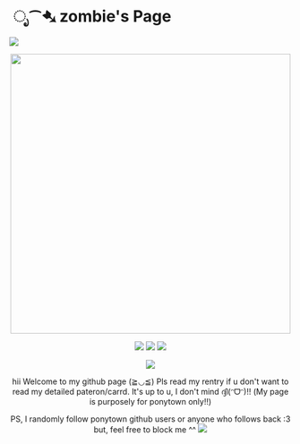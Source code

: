# ‎ ೃ⁀➷ zombie's Page
  <img src="https://files.catbox.moe/8k4zk4.png"/>
<p align="center">
  <img src="https://cdn.discordapp.com/attachments/1234273549250990172/1249700013102071918/Untitled13_20240610052102.png?ex=66684155&is=6666efd5&hm=f510322577d0c2fbf0c8c75e1c215daba1d34adb7abfa77bd5a8fc04a55e520e&" width="500"/>
  <p align="center">
<img src="https://files.catbox.moe/9tu3gb.gif"/>  <img src="https://files.catbox.moe/9tu3gb.gif"/>  <img src="https://files.catbox.moe/9tu3gb.gif"/>
    <p align="center">
<img src="https://images-wixmp-ed30a86b8c4ca887773594c2.wixmp.com/f/9c3e2b5f-fd8a-4fab-9442-21db53a8af6b/d7uct2w-e6256207-4728-4af2-8e14-0ad3f1a42789.png?token=eyJ0eXAiOiJKV1QiLCJhbGciOiJIUzI1NiJ9.eyJzdWIiOiJ1cm46YXBwOjdlMGQxODg5ODIyNjQzNzNhNWYwZDQxNWVhMGQyNmUwIiwiaXNzIjoidXJuOmFwcDo3ZTBkMTg4OTgyMjY0MzczYTVmMGQ0MTVlYTBkMjZlMCIsIm9iaiI6W1t7InBhdGgiOiJcL2ZcLzljM2UyYjVmLWZkOGEtNGZhYi05NDQyLTIxZGI1M2E4YWY2YlwvZDd1Y3Qydy1lNjI1NjIwNy00NzI4LTRhZjItOGUxNC0wYWQzZjFhNDI3ODkucG5nIn1dXSwiYXVkIjpbInVybjpzZXJ2aWNlOmZpbGUuZG93bmxvYWQiXX0.iUmXO1NsYcYixOJ_bT3_6EDsuQn78Pqt1sxzpIgNFDw"/>
<p align="center" >
  hii Welcome to my github page (≧◡≦) Pls read my rentry if u don't want to read my detailed pateron/carrd. It's up to u, I don't mind ദ്ദി(ᵔᗜᵔ)!!
 (My page is purposely for ponytown only!!) 
 <p align="center" > PS, I randomly follow ponytown github users or anyone who follows back :3 but, feel free to block me ^^
 <img src="https://files.catbox.moe/dkp81z.png"/>
